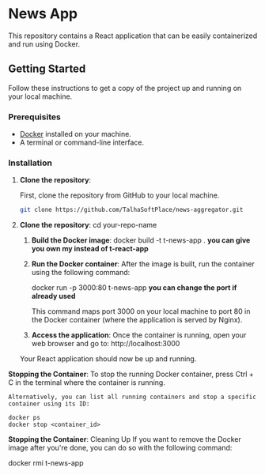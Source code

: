# News App

This repository contains a React application that can be easily containerized and run using Docker.

## Getting Started

Follow these instructions to get a copy of the project up and running on your local machine.

### Prerequisites

- [Docker](https://www.docker.com/get-started) installed on your machine.
- A terminal or command-line interface.

### Installation

1. **Clone the repository**:

   First, clone the repository from GitHub to your local machine.

   ```sh
   git clone https://github.com/TalhaSoftPlace/news-aggregator.git

2. **Clone the repository**:
    cd your-repo-name

    1. **Build the Docker image**:
    docker build -t t-news-app . **you can give you own my instead of t-react-app**

    2. **Run the Docker container**:
    After the image is built, run the container using the following command:
    
        docker run -p 3000:80 t-news-app **you can change the port if already used**
        
        This command maps port 3000 on your local machine to port 80 in the Docker container (where the application is served by Nginx).

    3. **Access the application**:
    Once the container is running, open your web browser and go to:
        http://localhost:3000

    Your React application should now be up and running.

**Stopping the Container**:
    To stop the running Docker container, press Ctrl + C in the terminal where the container is running.

    Alternatively, you can list all running containers and stop a specific container using its ID:
    
    docker ps
    docker stop <container_id>


**Stopping the Container**:
Cleaning Up
If you want to remove the Docker image after you're done, you can do so with the following command:

docker rmi t-news-app
